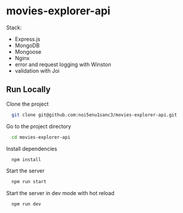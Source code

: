 # movies-explorer-api

Stack:
- Express.js
- MongoDB
- Mongoose
- Nginx
- error and request logging with Winston
- validation with Joi

## Run Locally

Clone the project

```bash
  git clone git@github.com:noi5enu1sanc3/movies-explorer-api.git
```

Go to the project directory

```bash
  cd movies-explorer-api
```

Install dependencies

```bash
  npm install
```

Start the server

```bash
  npm run start
```
Start the server in dev mode with hot reload

```bash
  npm run dev
```
